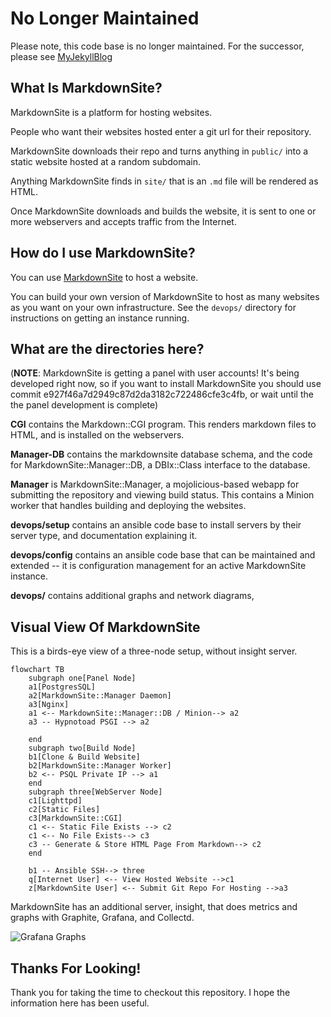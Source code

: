 # No Longer Maintained

Please note, this code base is no longer maintained.  For the successor, please see [MyJekyllBlog](https://github.com/symkat/MyJekyllBlog)

## What Is MarkdownSite?

MarkdownSite is a platform for hosting websites.

People who want their websites hosted enter a git url for their repository.

MarkdownSite downloads their repo and turns anything in `public/` into a static website hosted at a random subdomain.

Anything MarkdownSite finds in `site/` that is an `.md` file will be rendered as HTML.

Once MarkdownSite downloads and builds the website, it is sent to one or more webservers and accepts traffic from the Internet.

## How do I use MarkdownSite?

You can use [MarkdownSite](https://markdownsite.com/) to host a website.

You can build your own version of MarkdownSite to host as many websites as you want on your own infrastructure.  See the `devops/` directory for instructions on getting an instance running.

## What are the directories here?

(**NOTE**: MarkdownSite is getting a panel with user accounts! It's being developed right now, so if you want to install MarkdownSite you should use commit e927f46a7d2949c87d2da3182c722486cfe3c4fb, or wait until the the panel development is complete)

**CGI** contains the Markdown::CGI program.  This renders markdown files to HTML, and is installed on the webservers.

**Manager-DB** contains the markdownsite database schema, and the code for MarkdownSite::Manager::DB, a DBIx::Class interface to the database.

**Manager** is MarkdownSite::Manager, a mojolicious-based webapp for submitting the repository and viewing build status.  This contains a Minion worker that handles building and deploying the websites.

**devops/setup** contains an ansible code base to install servers by their server type, and documentation explaining it.

**devops/config** contains an ansible code base that can be maintained and extended -- it is configuration management for an active MarkdownSite instance.

**devops/** contains additional graphs and network diagrams,

## Visual View Of MarkdownSite

This is a birds-eye view of a three-node setup, without insight server.

```mermaid
flowchart TB
    subgraph one[Panel Node]
    a1[PostgresSQL]
    a2[MarkdownSite::Manager Daemon]
    a3[Nginx]
    a1 <-- MarkdownSite::Manager::DB / Minion--> a2
    a3 -- Hypnotoad PSGI --> a2

    end
    subgraph two[Build Node]
    b1[Clone & Build Website]
    b2[MarkdownSite::Manager Worker]
    b2 <-- PSQL Private IP --> a1
    end
    subgraph three[WebServer Node]
    c1[Lighttpd]
    c2[Static Files]
    c3[MarkdownSite::CGI]
    c1 <-- Static File Exists --> c2
    c1 <-- No File Exists--> c3
    c3 -- Generate & Store HTML Page From Markdown--> c2  
    end

    b1 -- Ansible SSH--> three
    q[Internet User] <-- View Hosted Website -->c1
    z[MarkdownSite User] <-- Submit Git Repo For Hosting -->a3
```

MarkdownSite has an additional server, insight, that does metrics and graphs with Graphite, Grafana, and Collectd.

![Grafana Graphs](https://markdownsite.com/img/grafana-graphs.png)

## Thanks For Looking!

Thank you for taking the time to checkout this repository.  I hope the information here has been useful.

